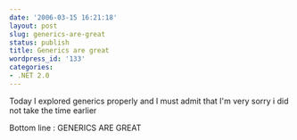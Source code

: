 ```yaml
---
date: '2006-03-15 16:21:18'
layout: post
slug: generics-are-great
status: publish
title: Generics are great
wordpress_id: '133'
categories:
- .NET 2.0
---
```


Today I explored generics properly and I must admit that I'm very sorry i did not take the time earlier




Bottom line : GENERICS ARE GREAT
